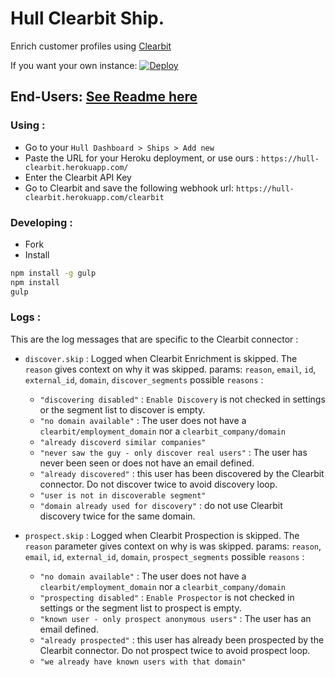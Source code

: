 
# Hull Clearbit Ship.

Enrich customer profiles using [Clearbit](https://clearbit.com)

If you want your own instance: [![Deploy](https://www.herokucdn.com/deploy/button.png)](https://heroku.com/deploy?template=https://github.com/hull-ships/hull-clearbit)

End-Users: [See Readme here](https://dashboard.hullapp.io/readme?url=https://hull-clearbit.herokuapp.com)
---

### Using :

- Go to your `Hull Dashboard > Ships > Add new`
- Paste the URL for your Heroku deployment, or use ours : `https://hull-clearbit.herokuapp.com/`
- Enter the Clearbit API Key
- Go to Clearbit and save the following webhook url: `https://hull-clearbit.herokuapp.com/clearbit`

### Developing :

- Fork
- Install

```sh
npm install -g gulp
npm install
gulp
```

### Logs :

This are the log messages that are specific to the Clearbit connector :

- `discover.skip` : Logged when Clearbit Enrichment is skipped. The `reason` gives context on why it was skipped.
  params: `reason`, `email`, `id`, `external_id`, `domain`, `discover_segments`
  possible `reasons` :
  - `"discovering disabled"` : `Enable Discovery` is not checked in settings or the segment list to discover is empty.
  - `"no domain available"` : The user does not have a `clearbit/employment_domain` nor a `clearbit_company/domain`
  - `"already discoverd similar companies"`
  - `"never saw the guy - only discover real users"` : The user has never been seen or does not have an email defined.
  - `"already discovered"` : this user has been discovered by the Clearbit connector. Do not discover twice to avoid discovery loop.
  - `"user is not in discoverable segment"`
  - `"domain already used for discovery"` : do not use Clearbit discovery twice for the same domain.

- `prospect.skip` : Logged when Clearbit Prospection is skipped. The `reason` parameter gives context on why is was skipped.
  params: `reason`, `email`, `id`, `external_id`, `domain`, `prospect_segments`
  possible `reasons` :
  - `"no domain available"` : The user does not have a `clearbit/employment_domain` nor a `clearbit_company/domain`
  - `"prospecting disabled"` : `Enable Prospector` is not checked in settings or the segment list to prospect is empty.
  - `"known user - only prospect anonymous users"` : The user has an email defined.
  - `"already prospected"` : this user has already been prospected by the Clearbit connector. Do not prospect twice to avoid prospect loop.
  - `"we already have known users with that domain"`
